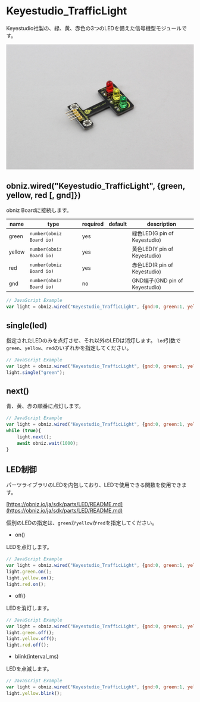 # Keyestudio_TrafficLight
Keyestudio社製の、緑、黄、赤色の3つのLEDを備えた信号機型モジュールです。  

![](index.jpg)

## obniz.wired("Keyestudio_TrafficLight", {green, yellow, red [, gnd]})
obniz Boardに接続します。

name | type | required | default | description
--- | --- | --- | --- | ---
green | `number(obniz Board io)` | yes |  &nbsp; | 緑色LED(G pin of Keyestudio)
yellow | `number(obniz Board io)` | yes |  &nbsp; | 黄色LED(Y pin of Keyestudio)
red | `number(obniz Board io)` | yes |  &nbsp; | 赤色LED(R pin of Keyestudio)
gnd | `number(obniz Board io)` | no |  &nbsp; | GND端子(GND pin of Keyestudio)


```javascript
// JavaScript Example
var light = obniz.wired("Keyestudio_TrafficLight", {gnd:0, green:1, yellow:2, red:3});
```

## single(led)
指定されたLEDのみを点灯させ、それ以外のLEDは消灯します。
`led`引数で`green`、`yellow`、`red`のいずれかを指定してください。  

```javascript
// JavaScript Example
var light = obniz.wired("Keyestudio_TrafficLight", {gnd:0, green:1, yellow:2, red:3});
light.single("green");
```


## next()
青、黄、赤の順番に点灯します。

```javascript
// JavaScript Example
var light = obniz.wired("Keyestudio_TrafficLight", {gnd:0, green:1, yellow:2, red:3});
while (true){
    light.next();
    await obniz.wait(1000);
}
```

## LED制御

パーツライブラリのLEDを内包しており、LEDで使用できる関数を使用できます。

[https://obniz.io/ja/sdk/parts/LED/README.md](https://obniz.io/ja/sdk/parts/LED/README.md)

個別のLEDの指定は、`green`か`yellow`か`red`を指定してください。

- on()

LEDを点灯します。  

```javascript
// JavaScript Example
var light = obniz.wired("Keyestudio_TrafficLight", {gnd:0, green:1, yellow:2, red:3});
light.green.on();
light.yellow.on();
light.red.on();
```

- off()

LEDを消灯します。  

```javascript
// JavaScript Example
var light = obniz.wired("Keyestudio_TrafficLight", {gnd:0, green:1, yellow:2, red:3});
light.green.off();
light.yellow.off();
light.red.off();
```

- blink(interval_ms)

LEDを点滅します。  

```javascript
// JavaScript Example
var light = obniz.wired("Keyestudio_TrafficLight", {gnd:0, green:1, yellow:2, red:3});
light.yellow.blink();
```

